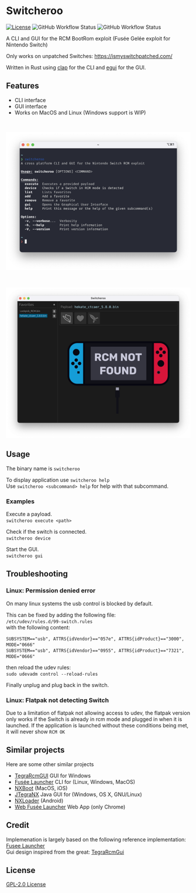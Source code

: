 # Switcheroo

[![License](https://flat.badgen.net/badge/license/GPL-2.0/blue)](LICENSE)
![GitHub Workflow Status](https://img.shields.io/github/workflow/status/budde25/switcheroo/CI?style=flat-square)
![GitHub Workflow Status](https://img.shields.io/github/workflow/status/budde25/switcheroo/CD?style=flat-square)

A CLI and GUI for the RCM BootRom exploit (Fusée Gelée exploit for Nintendo Switch)

Only works on unpatched Switches: <https://ismyswitchpatched.com/>

Written in Rust using [clap](https://github.com/clap-rs/clap) for the CLI and [egui](https://github.com/emilk/egui) for the GUI.

## Features

* CLI interface
* GUI interface
* Works on MacOS and Linux (Windows support is WIP)

</br>
<p align="center">
<img width="" alt="Command Line Interface Example" src="https://raw.githubusercontent.com/budde25/switcheroo/main/extra/images/cli.png">
</p>

</br>
<p align="center">
<img width="" alt="Graphical User Interface Example" src="https://raw.githubusercontent.com/budde25/switcheroo/main/extra/images/gui.png">
</p>

## Usage

The binary name is `switcheroo`  

To display application use `switcheroo help`  
Use `switcheroo <subcommand> help` for help with that subcommand.

### Examples

Execute a payload.  
`switcheroo execute <path>`

Check if the switch is connected.  
`switcheroo device`

Start the GUI.  
`switcheroo gui`

## Troubleshooting

### Linux: Permission denied error

On many linux systems the usb control is blocked by default.  

This can be fixed by adding the following file:  
`/etc/udev/rules.d/99-switch.rules`  
with the following content:  

```
SUBSYSTEM=="usb", ATTRS{idVendor}=="057e", ATTRS{idProduct}=="3000", MODE="0666"
SUBSYSTEM=="usb", ATTRS{idVendor}=="0955", ATTRS{idProduct}=="7321", MODE="0666"
```

then reload the udev rules:  
`sudo udevadm control --reload-rules`

Finally unplug and plug back in the switch.  

### Linux: Flatpak not detecting Switch

Due to a limitation of flatpak not allowing access to udev, the flatpak version only works if the Switch is already in rcm mode and plugged in when it is launched.
If the application is launched without these conditions being met, it will never show `RCM OK`

## Similar projects

Here are some other similar projects

* [TegraRcmGUI](https://github.com/eliboa/TegraRcmGUI) GUI for Windows
* [Fusée Launcher](https://github.com/Cease-and-DeSwitch/fusee-launcher) CLI for (Linux, Windows, MacOS)
* [NXBoot](https://mologie.github.io/nxboot/) (MacOS, iOS)
* [JTegraNX](https://github.com/dylwedma11748/JTegraNX) Java GUI for (Windows, OS X, GNU/Linux)
* [NXLoader](https://github.com/DavidBuchanan314/NXLoader) (Android)
* [Web Fusée Launcher](https://fusee-gelee.firebaseapp.com/) Web App (only Chrome)

## Credit

Implemenation is largely based on the following reference implementation:
[Fusee Launcher](https://github.com/Qyriad/fusee-launcher)  
Gui design inspired from the great:
[TegraRcmGui](https://github.com/eliboa/TegraRcmGUI)  

## License

[GPL-2.0 License](LICENSE-APACHE)
